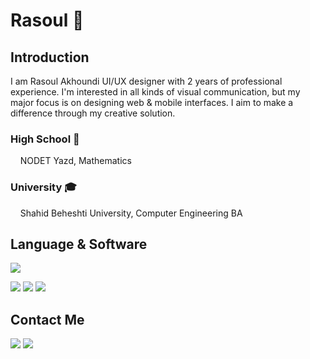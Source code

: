 # Rasoul 🍕

## Introduction

I am Rasoul Akhoundi UI/UX designer with 2 years of professional experience. I'm interested in all kinds of visual communication, but my major focus is on designing web & mobile interfaces. I aim to make a difference through my creative solution.

### High School 🎒
&nbsp;&nbsp;&nbsp;&nbsp;NODET Yazd, Mathematics
### University 🎓
&nbsp;&nbsp;&nbsp;&nbsp;Shahid Beheshti University, Computer Engineering BA

## Language & Software

[![](https://img.shields.io/badge/-java-black?style=for-the-badge&logo=java)](https://www.java.com/)

[![](https://img.shields.io/badge/-Adobe&nbsp;XD-black?style=for-the-badge&logo=Adobe%20XD)](https://www.adobe.com/products/xd.html)
[![](https://img.shields.io/badge/-photoshop-black?style=for-the-badge&logo=Adobe%20Photoshop)](https://www.adobe.com/products/photoshop.html)
[![](https://img.shields.io/badge/-figma-black?style=for-the-badge&logo=figma)](https://www.figma.com/)

## Contact Me

[![](https://img.shields.io/badge/-Website-black?style=for-the-badge&label=%F0%9F%8C%90)](https://rasoulakhoundi.ir/)
[![](https://img.shields.io/badge/-telegram-black?style=for-the-badge&logo=Telegram)](http://t.me/rasoulakhoundi)